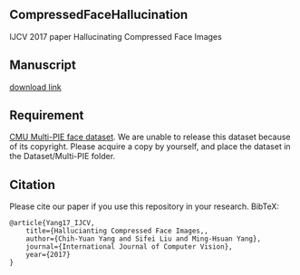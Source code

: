 ## CompressedFaceHallucination
IJCV 2017 paper Hallucinating Compressed Face Images

## Manuscript
[download link](https://drive.google.com/file/d/0B3BFPCczyQJnR2V2aU1zYnRyazA/view?usp=sharing)

## Requirement
[CMU Multi-PIE face dataset](http://www.flintbox.com/public/project/4742/). We are unable to release this dataset because of its copyright. Please acquire a copy by yourself, and place the dataset in the Dataset/Multi-PIE folder.

## Citation
Please cite our paper if you use this repository in your research. BibTeX:
```
@article{Yang17_IJCV,
	title={Hallucianting Compressed Face Images,,
	author={Chih-Yuan Yang and Sifei Liu and Ming-Hsuan Yang},
	journal={International Journal of Computer Vision},
	year={2017}
}
```
